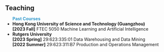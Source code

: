 <h1 id="teaching"></h1>

<h2 style="margin: 30px 0px 10px;">Teaching</h2>

<ul>
<strong style="color: #39c;">Past Courses</strong><br>
<li><strong>Hong Kong University of Science and Technology (Guangzhou)</strong><br>
<strong>[2023 Fall]</strong> FTEC 5050 Machine Learning and Artificial Intelligence<br></li>
<li><strong>Rutgers University</strong><br>
<strong>[2023 Spring]</strong> 29:623:335:01 Data Warehousing and Data Mining<br></li>
<strong>[2022 Summer]</strong> 29:623:311:B7 Production and Operations Management<br>
</ul>
